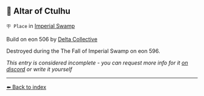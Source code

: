 ## 🐙 Altar of Ctulhu

`🪧 Place` in [Imperial Swamp](../refs/imperial_swamp.md)

Build on eon 506 by [Delta Collective](../refs/delta_collective.md)

Destroyed during the The Fall of Imperial Swamp on eon 596.

_This entry is considered incomplete - you can request more info for it [on discord](<https://discord.com/channels/562910943848169472/1173922660489633802>) or write it yourself_


----------
[⬅️ Back to index](/#8270_s)